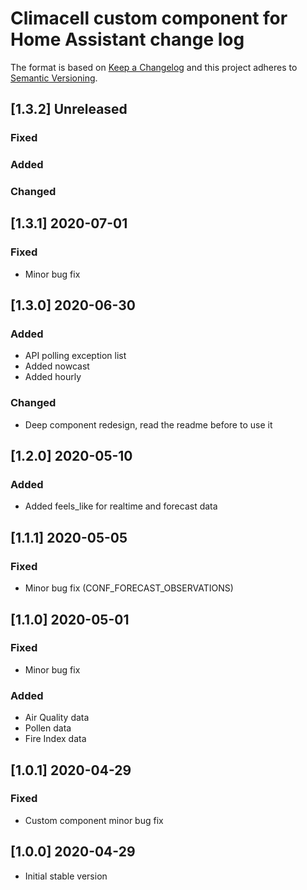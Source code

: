 # Climacell custom component for Home Assistant change log

The format is based on [Keep a Changelog](http://keepachangelog.com/)
and this project adheres to [Semantic Versioning](http://semver.org/).


## [1.3.2] Unreleased
### Fixed

### Added

### Changed

## [1.3.1] 2020-07-01
### Fixed
- Minor bug fix 

## [1.3.0] 2020-06-30
### Added
- API polling exception list
- Added nowcast
- Added hourly

### Changed
- Deep component redesign, read the readme before to use it

## [1.2.0] 2020-05-10
### Added
- Added feels_like for realtime and forecast data

## [1.1.1] 2020-05-05
### Fixed
- Minor bug fix (CONF_FORECAST_OBSERVATIONS)

## [1.1.0] 2020-05-01
### Fixed
- Minor bug fix
### Added
- Air Quality data
- Pollen data
- Fire Index data

## [1.0.1] 2020-04-29
### Fixed
- Custom component minor bug fix

## [1.0.0] 2020-04-29
- Initial stable version
